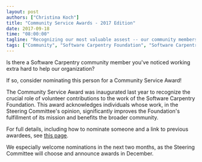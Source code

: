 ```yaml
---
layout: post
authors: ["Christina Koch"]
title: "Community Service Awards - 2017 Edition"
date: 2017-09-18
time: "08:00:00"
tagline: "Recognizing our most valuable assest -- our community members"
tags: ["Community", "Software Carpentry Foundation", "Software Carpentry"]
---
```


Is there a Software Carpentry community member you've noticed working 
extra hard to help our organization?  

If so, consider nominating this person for a Community Service Award!

The Community Service Award was inaugurated last year 
to recognize the crucial role of volunteer contributions
to the work of the Software Carpentry Foundation.  This award acknowledges 
individuals whose work, in the Steering Committee's opinion, significantly improves the 
Foundation's fulfillment of its mission and benefits the broader community. 

For full details, including how to nominate someone and a link to previous awardees,
see [this page](https://software-carpentry.org/scf/awards/). 

We especially welcome nominations in the next two months, as 
the Steering Committee will choose and 
announce awards in December.  
